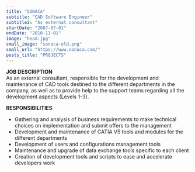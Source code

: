 ```yaml
---
title: "SONACA"
subtitle: "CAD Software Engineer"
subtitle2: "As external consultant"
startDate: "2007-07-01"
endDate: "2010-11-01"
image: "head.jpg"
small_image: "sonaca-old.png"
small_url: "https://www.sonaca.com/"
posts_title: "PROJECTS"
---
```


<b>JOB DESCRIPTION</b><br>
As an external consultant, responsible for the development and maintenance of CAD tools destined to the different departments in the company, as well as to provide help to the support teams regarding all the development aspects (Levels 1-3).<br>

<b>RESPONSIBILITIES</b><br>
- Gathering and analysis of business requirements to make technical choices on implementation and submit offers to the management<br>
- Development and maintenance of CATIA V5 tools and modules for the different departments<br>
- Development of users and configurations management tools<br>
- Maintenance and upgrade of data exchange tools specific to each client<br>
- Creation of development tools and scripts to ease and accelerate developers work<br>
